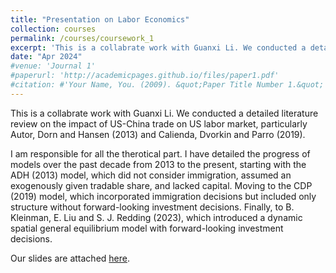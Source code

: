 ```yaml
---
title: "Presentation on Labor Economics"
collection: courses
permalink: /courses/coursework_1
excerpt: 'This is a collabrate work with Guanxi Li. We conducted a detailed literature review on the impact of US-China trade on US labor market. I am responsible for all the therotical parts.'
date: "Apr 2024"
#venue: 'Journal 1'
#paperurl: 'http://academicpages.github.io/files/paper1.pdf'
#citation: #'Your Name, You. (2009). &quot;Paper Title Number 1.&quot; <i>Journal 1</i>. 1(1).'
---
```


This is a collabrate work with Guanxi Li. We conducted a detailed literature review on the impact of US-China trade on US labor market, particularly Autor, Dorn and Hansen (2013) and Calienda, Dvorkin and Parro (2019).  

I am responsible for all the therotical part. I have detailed the progress of models over the past decade from 2013 to the present, starting with the ADH (2013) model, which did not consider immigration, assumed an exogenously given tradable share, and lacked capital. Moving to the CDP (2019) model, which incorporated immigration decisions but included only structure without forward-looking investment decisions. Finally, to B. Kleinman, E. Liu and S. J. Redding (2023), which introduced a dynamic spatial general equilibrium model with forward-looking investment decisions.  

Our slides are attached [here](../assets/Labor_Pre_Slides.pdf).